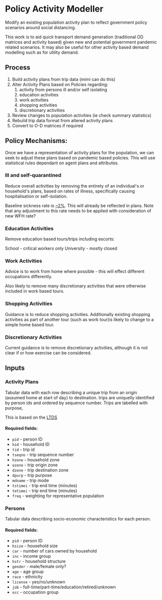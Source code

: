 # Policy Activity Modeller

Modify an existing population activity plan to reflect government policy scenarios around social 
distancing.

This work is to aid quick transport demand generation (traditional OD 
matrices and activity based) given new and potential government pandemic related scenarios. It may 
also be useful for other activity based demand modelling 
such as for utility demand.

## Process

1. Build activity plans from trip data (mimi can do this)
2. Alter Activity Plans based on Policies regarding:
    1. activity from persons ill and/or self isolating
    2. education activities
    3. work activities
    4. shopping activities
    5. discretionary activities
3. Review changes to population activities (ie check summary statistics)
4. Rebuild trip data format from altered activity plans
5. Convert to O-D matrices if required

## Policy Mechanisms:

Once we have a representation of activity plans for the population, we can seek to adjust these 
plans based on pandemic based policies. This will use statistical rules dependant on agent 
plans and attributes.

### Ill and self-quarantined

Reduce overall activities by removing the entirety of an individual's or household's plans, based on 
rates of illness, specifically causing hospitalisation or self-isolation.

Baseline sickness rate is [~2%](https://www.ons.gov.uk/employmentandlabourmarket/peopleinwork/labourproductivity/articles/sicknessabsenceinthelabourmarket/2018).
This will already be reflected in plans. Note that any adjustment to this rate needs to be 
applied with consideration of new WFH rate?

### Education Activities

Remove education based tours/trips including escorts:

School - critical workers only
University - mostly closed

### Work Activities

Advice is to work from home where possible - this will effect different occupations differently.

Also likely to remove many discretionary activities that were otherwise included in work based 
tours.

### Shopping Activities

Guidance is to reduce shopping activities. Additionally existing shopping activities as part of 
another tour (such as work tour)is likely to change to a simple home based tour.

### Discretionary Activities

Current guidance is to remove discretionary activities, although it is not clear if or how 
exercise can be considered.

## Inputs

### Activity Plans

Tabular data with each row describing a unique trip from an origin (assumed home at start of day)
 to destination. trips are uniquelly identified by person ids and ordered by sequence number. 
 Trips are labelled with purpose, 
 
 This is based on the [LTDS](https://www.clocs.org.uk/wp-content/uploads/2014/05/london-travel-demand-survey-2011.pdf)
 
 #### Required fields:
- `pid` - person ID
- `hid` - household ID
- `tid` - trip id
- `tseqno` - trip sequence number
- `hzone` - household zone
- `ozone` - trip origin zone
- `dzone` - trip destination zone
- `dpurp` - trip purpose
- `mdname` - trip mode
- `tstimei` - trip end time (minutes)
- `tetimei` - trip end time (minutes)
- `freq` - weighting for representative population

### Persons

Tabular data describing socio-economic characteristics for each person.

 #### Required fields:
- `pid` - person ID
- `hsize` - household size
- `car` - number of cars owned by household
- `inc` - income group
- `hstr` - household structure
- `gender` - male/female only?
- `age` - age group
- `race` - ethnicity
- `license` - yes/no/unknown
- `job` - full-time/part-time/education/retired/unknown
- `occ` - occupation group
